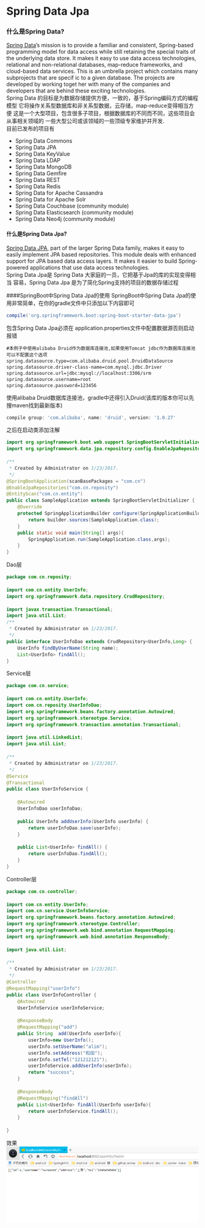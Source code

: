 # Spring Data Jpa

### 什么是Spring Data?  
[Spring Data](http://projects.spring.io/spring-data/)’s mission is to provide a familiar and consistent, Spring-based programming model for data access while
still retaining the special traits of the underlying data store. It makes it
easy to use data access technologies, relational and non-relational
databases, map-reduce frameworks, and cloud-based data services. This
is an umbrella project which contains many subprojects that are specif
ic to a given database. The projects are developed by working toget
her with many of the companies and developers that are behind these exciting
technologies.  
Spring Data 的目标是为数据存储提供方便，一致的，基于Spring编码方式的编程模型
它将操作关系型数据库和非关系型数据，云存储，map-reduce变得相当方便
这是一个大型项目，包含很多子项目，根据数据库的不同而不同，这些项目会从事相关领域的
一些大型公司或该领域的一些顶级专家维护并开发.  
目前已发布的项目有  
* Spring Data Commons  
* Spring Data JPA
* Spring Data KeyValue
* Spring Data LDAP
* Spring Data MongoDB
* Spring Data Gemfire
* Spring Data REST
* Spring Data Redis
* Spring Data for Apache Cassandra
* Spring Data for Apache Solr
* Spring Data Couchbase (community module)
* Spring Data Elasticsearch (community module)
* Spring Data Neo4j (community module)
#### 什么是Spring Data Jpa?
[Spring Data JPA](http://projects.spring.io/spring-data-jpa/), part of the larger 
Spring Data family, makes it easy 
to easily implement JPA based repositories. This module 
deals with enhanced support for JPA based data access layers.
 It makes it easier to build Spring-powered applications that use 
 data access technologies.  
 Spring Data Jpa是 Spring Data 大家庭的一员，它把基于Jpa的库的实现变得相当
 容易，Spring Data Jpa 是为了简化Spring支持的项目的数据存储过程  
 
####SpringBoot中Spring Data Jpa的使用
SpringBoot中Spring Data Jpa的使用非常简单，在你的gradle文件中只添加以下内容即可
 ```groovy
 compile('org.springframework.boot:spring-boot-starter-data-jpa')
```
包含Spring Data Jpa必须在 application.properties文件中配置数据源否则启动报错
```properties
#本例子中使用alibaba Druid作为数据库连接池,如果使用Tomcat jdbc作为数据库连接池可以不配置这个选项
spring.datasource.type=com.alibaba.druid.pool.DruidDataSource
spring.datasource.driver-class-name=com.mysql.jdbc.Driver
spring.datasource.url=jdbc:mysql://localhost:3306/srm
spring.datasource.username=root
spring.datasource.password=123456
```
使用alibaba Druid数据库连接池，gradle中还得引入Druid(该库的版本你可以先搜maven找到最新版本)
```groovy
compile group: 'com.alibaba', name: 'druid', version: '1.0.27'
```
之后在启动类添加注解
```java
import org.springframework.boot.web.support.SpringBootServletInitializer;
import org.springframework.data.jpa.repository.config.EnableJpaRepositories;

/**
 * Created by Administrator on 1/23/2017.
 */
@SpringBootApplication(scanBasePackages = "com.cn")
@EnableJpaRepositories("com.cn.reposity")
@EntityScan("com.cn.entity")
public class SampleApplication extends SpringBootServletInitializer {
    @Override
    protected SpringApplicationBuilder configure(SpringApplicationBuilder builder) {
        return builder.sources(SampleApplication.class);
    }
    public static void main(String[] args){
        SpringApplication.run(SampleApplication.class,args);
    }
}

```
Dao层
```java
package com.cn.reposity;

import com.cn.entity.UserInfo;
import org.springframework.data.repository.CrudRepository;

import javax.transaction.Transactional;
import java.util.List;
/**
 * Created by Administrator on 1/23/2017.
 */
public interface UserInfoDao extends CrudRepository<UserInfo,Long> {
    UserInfo findByUserName(String name);
    List<UserInfo> findAll();
}

```
Service层
```java
package com.cn.service;

import com.cn.entity.UserInfo;
import com.cn.reposity.UserInfoDao;
import org.springframework.beans.factory.annotation.Autowired;
import org.springframework.stereotype.Service;
import org.springframework.transaction.annotation.Transactional;

import java.util.LinkedList;
import java.util.List;

/**
 * Created by Administrator on 1/23/2017.
 */
@Service
@Transactional
public class UserInfoService {

    @Autowired
    UserInfoDao userInfoDao;

    public UserInfo addUserInfo(UserInfo userInfo) {
        return userInfoDao.save(userInfo);
    }

    public List<UserInfo> findAll() {
        return userInfoDao.findAll();
    }
}

```
Controller层
```java
package com.cn.controller;

import com.cn.entity.UserInfo;
import com.cn.service.UserInfoService;
import org.springframework.beans.factory.annotation.Autowired;
import org.springframework.stereotype.Controller;
import org.springframework.web.bind.annotation.RequestMapping;
import org.springframework.web.bind.annotation.ResponseBody;

import java.util.List;

/**
 * Created by Administrator on 1/23/2017.
 */
@Controller
@RequestMapping("userInfo")
public class UserInfoController {
    @Autowired
    UserInfoService userInfoService;

    @ResponseBody
    @RequestMapping("add")
    public String  add(UserInfo userInfo){
        userInfo=new UserInfo();
        userInfo.setUserName("alim");
        userInfo.setAddress("和田");
        userInfo.setTel("121212121");
        userInfoService.addUserInfo(userInfo);
        return "success";
    }

    @ResponseBody
    @RequestMapping("findAll")
    public List<UserInfo> findAll(UserInfo userInfo){
        return userInfoService.findAll();
    }

}

```
效果  
![](screenshoot/1.png)
